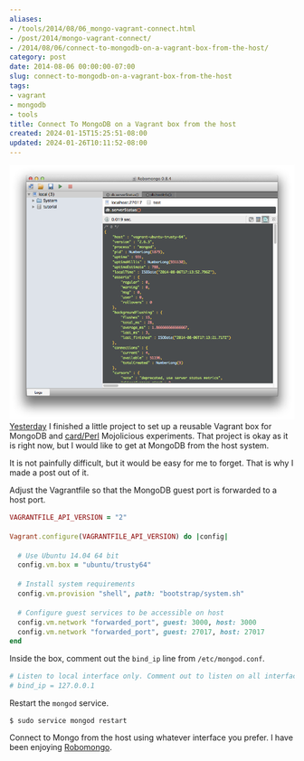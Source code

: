```yaml
---
aliases:
- /tools/2014/08/06_mongo-vagrant-connect.html
- /post/2014/mongo-vagrant-connect/
- /2014/08/06/connect-to-mongodb-on-a-vagrant-box-from-the-host/
category: post
date: 2014-08-06 00:00:00-07:00
slug: connect-to-mongodb-on-a-vagrant-box-from-the-host
tags:
- vagrant
- mongodb
- tools
title: Connect To MongoDB on a Vagrant box from the host
created: 2024-01-15T15:25:51-08:00
updated: 2024-01-26T10:11:52-08:00
---
```


![attachments/img/2014/cover-2014-08-06.png](../../../attachments/img/2014/cover-2014-08-06.png)
[Yesterday](trusty-mongo-mojo-box.md) I finished a little project to set up a reusable Vagrant box for MongoDB and [card/Perl](../../../card/Perl.md) Mojolicious experiments. That project is okay as it is right now, but I would like to get at MongoDB from the host system.

<!--more-->

It is not painfully difficult, but it would be easy for me to forget. That is why I made a post out of it.

Adjust the Vagrantfile so that the MongoDB guest port is forwarded to a host port.

````ruby
VAGRANTFILE_API_VERSION = "2"

Vagrant.configure(VAGRANTFILE_API_VERSION) do |config|

  # Use Ubuntu 14.04 64 bit
  config.vm.box = "ubuntu/trusty64"

  # Install system requirements
  config.vm.provision "shell", path: "bootstrap/system.sh"
  
  # Configure guest services to be accessible on host
  config.vm.network "forwarded_port", guest: 3000, host: 3000
  config.vm.network "forwarded_port", guest: 27017, host: 27017
end
````

Inside the box, comment out the `bind_ip` line from `/etc/mongod.conf`.

````bash
# Listen to local interface only. Comment out to listen on all interfaces.
# bind_ip = 127.0.0.1
````

Restart the `mongod` service.

````
$ sudo service mongod restart
````

Connect to Mongo from the host using whatever interface you prefer. I have been enjoying [Robomongo](http://robomongo.org/).
